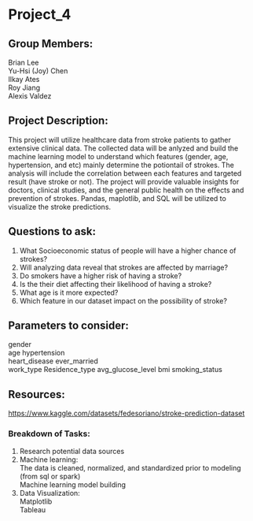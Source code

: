 # Project_4

## Group Members: 
Brian Lee \
Yu-Hsi (Joy) Chen\
Ilkay Ates\
Roy Jiang\
Alexis Valdez

## Project Description:
This project will utilize healthcare data from stroke patients to gather extensive clinical data. The collected data will be anlyzed and build the machine learning model to understand which features (gender, age, hypertension, and etc) mainly determine the potiontail of strokes. The analysis will include the correlation between each features and targeted result (have stroke or not). The project will provide valuable insights for doctors, clinical studies, and the general public health on the effects and prevention of strokes. Pandas, maplotlib, and SQL will be utilized to visualize the stroke predictions. 

## Questions to ask:
1. What Socioeconomic status of people will have a higher chance of strokes?
2. Will analyzing data reveal that strokes are affected by marriage?
3. Do smokers have a higher risk of having a stroke?
4. Is the their diet affecting their likelihood  of having a stroke?
5. What age is it more expected?
6. Which feature in our dataset impact on the possibility of stroke? 

## Parameters to consider:
gender \
age 
hypertension 	
heart_disease 
ever_married 	
work_type 
Residence_type 
avg_glucose_level 
bmi 
smoking_status 


## Resources:
https://www.kaggle.com/datasets/fedesoriano/stroke-prediction-dataset

### Breakdown of Tasks:
1. Research potential data sources
2. Machine learning: \
  The data is cleaned, normalized, and standardized prior to modeling (from sql or spark) \
  Machine learning model building
3. Data Visualization: \
  Matplotlib \
  Tableau
